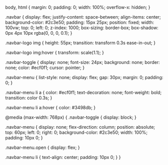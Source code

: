 body, html {
  margin: 0;
  padding: 0;
  width: 100%;
  overflow-x: hidden;
}

.navbar {
  display: flex;
  justify-content: space-between;
  align-items: center;
  background-color: #2c3e50;
  padding: 15px 25px;
  position: fixed;
  width: 100vw;
  top: 0;
  left: 0;
  z-index: 1000;
  box-sizing: border-box;
  box-shadow: 0px 4px 10px rgba(0, 0, 0, 0.1);
}

.navbar-logo img {
  height: 55px;
  transition: transform 0.3s ease-in-out;
}

.navbar-logo img:hover {
  transform: scale(1.1);
}

.navbar-toggle {
  display: none;
  font-size: 24px;
  background: none;
  border: none;
  color: #ecf0f1;
  cursor: pointer;
}

.navbar-menu {
  list-style: none;
  display: flex;
  gap: 30px;
  margin: 0;
  padding: 0;
}

.navbar-menu li a {
  color: #ecf0f1;
  text-decoration: none;
  font-weight: bold;
  transition: color 0.3s;
}

.navbar-menu li a:hover {
  color: #3498db;
}

@media (max-width: 768px) {
  .navbar-toggle {
    display: block;
  }

  .navbar-menu {
    display: none;
    flex-direction: column;
    position: absolute;
    top: 60px;
    left: 0;
    right: 0;
    background-color: #2c3e50;
    width: 100%;
    padding: 10px 0;
  }

  .navbar-menu.open {
    display: flex;
  }

  .navbar-menu li {
    text-align: center;
    padding: 10px 0;
  }
}